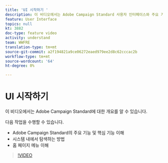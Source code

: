 ```yaml
---
title: 'UI 시작하기 '
description: 이 비디오에서는 Adobe Campaign Standard 사용자 인터페이스와 주요 기능 및 핵심 기능에 대한 개요를 제공합니다.
feature: User Interface
topics: null
kt: 3882
doc-type: feature video
activity: understand
team: WWFRE
translation-type: tm+mt
source-git-commit: a2f194821a9ce06272eaed979ee2d8c62cccac2b
workflow-type: tm+mt
source-wordcount: '64'
ht-degree: 0%

---
```



# UI 시작하기

이 비디오에서는 Adobe Campaign Standard에 대한 개요를 알 수 있습니다.

다음 작업을 수행할 수 있습니다.

* Adobe Campaign Standard의 주요 기능 및 핵심 기능 이해
* 시스템 내에서 탐색하는 방법
* 홈 페이지 메뉴 이해

>[!VIDEO](https://video.tv.adobe.com/v/18469?quality=12)

